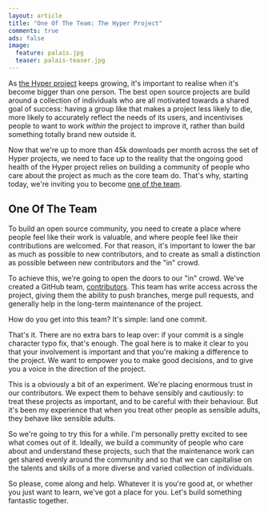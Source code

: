 ```yaml
---
layout: article
title: "One Of The Team: The Hyper Project"
comments: true
ads: false
image:
  feature: palais.jpg
  teaser: palais-teaser.jpg
---
```


As [the Hyper project](http://python-hyper.org/) keeps growing, it's important to realise when it's become bigger than one person. The best open source projects are build around a collection of individuals who are all motivated towards a shared goal of success: having a group like that makes a project less likely to die, more likely to accurately reflect the needs of its users, and incentivises people to want to work *within* the project to improve it, rather than build something totally brand new outside it.

Now that we're up to more than 45k downloads per month across the set of Hyper projects, we need to face up to the reality that the ongoing good health of the Hyper project relies on building a community of people who care about the project as much as the core team do. That's why, starting today, we're inviting you to become [one of the team](http://python-hyper.org/en/latest/one-of-the-team.html).

## One Of The Team

To build an open source community, you need to create a place where people feel like their work is valuable, and where people feel like their contributions are welcomed. For that reason, it's important to lower the bar as much as possible to new contributors, and to create as small a distinction as possible between new contributors and the "in" crowd.

To achieve this, we're going to open the doors to our "in" crowd. We've created a GitHub team, [contributors](https://github.com/orgs/python-hyper/teams/contributors). This team has write access across the project, giving them the ability to push branches, merge pull requests, and generally help in the long-term maintenance of the project.

How do you get into this team? It's simple: land one commit.

That's it. There are no extra bars to leap over: if your commit is a single character typo fix, that's enough. The goal here is to make it clear to you that your involvement is important and that you're making a difference to the project. We want to empower you to make good decisions, and to give you a voice in the direction of the project.

This is a obviously a bit of an experiment. We're placing enormous trust in our contributors. We expect them to behave sensibly and cautiously: to treat these projects as important, and to be careful with their behaviour. But it's been my experience that when you treat other people as sensible adults, they behave like sensible adults.

So we're going to try this for a while. I'm personally pretty excited to see what comes out of it. Ideally, we build a community of people who care about and understand these projects, such that the maintenance work can get shared evenly around the community and so that we can capitalise on the talents and skills of a more diverse and varied collection of individuals.

So please, come along and help. Whatever it is you're good at, or whether you just want to learn, we've got a place for you. Let's build something fantastic together.
